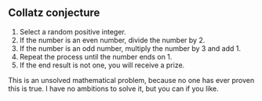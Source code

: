 ## Collatz conjecture

1. Select a random positive integer.
2. If the number is an even number, divide the number by 2.
3. If the number is an odd number, multiply the number by 3 and add 1.
4. Repeat the process until the number ends on 1.
5. If the end result is not one, you will receive a prize.  

This is an unsolved mathematical problem, 
because no one has ever proven this is true.
I have no ambitions to solve it, but you can if you like.